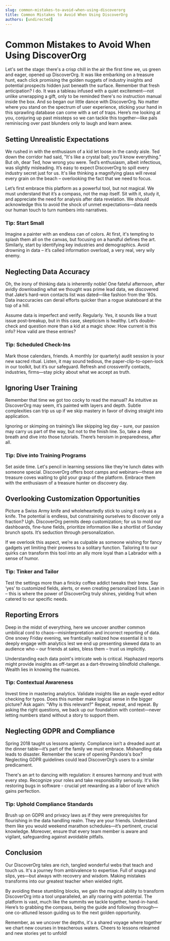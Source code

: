 ```yaml
---
slug: common-mistakes-to-avoid-when-using-discoverorg
title: Common Mistakes to Avoid When Using DiscoverOrg
authors: [undirected]
---
```



# Common Mistakes to Avoid When Using DiscoverOrg

Let's set the stage: there's a crisp chill in the air the first time we, us green and eager, opened up DiscoverOrg. It was like embarking on a treasure hunt, each click promising the golden nuggets of industry insights and potential prospects hidden just beneath the surface. Remember that fresh anticipation? I do. It was a tableau infused with a quiet excitement—not unlike unwrapping a gift, only to be reminded there's no instruction manual inside the box. And so began our little dance with DiscoverOrg. No matter where you stand on the spectrum of user experience, sticking your hand in this sprawling database can come with a set of traps. Here’s me looking at you, conjuring up past missteps so we can tackle this together—like pals reminiscing over past blunders only to laugh and learn anew.

## **Setting Unrealistic Expectations**

We rushed in with the enthusiasm of a kid let loose in the candy aisle. Ted down the corridor had said, "It's like a crystal ball; you’ll know everything." But oh, dear Ted, how wrong you were. Ted’s enthusiasm, albeit infectious, was slightly misleading. It’s easy to expect DiscoverOrg to spill every industry secret just for us. It's like thinking a magnifying glass will reveal every grain on the beach – overlooking the fact that we need to focus.

Let’s first embrace this platform as a powerful tool, but not magical. We must understand that it’s a compass, not the map itself. Sit with it, study it, and appreciate the need for analysis after data revelation. We should acknowledge this to avoid the shock of unmet expectations—data needs our human touch to turn numbers into narratives.

### **Tip: Start Small**

Imagine a painter with an endless can of colors. At first, it's tempting to splash them all on the canvas, but focusing on a handful defines the art. Similarly, start by identifying key industries and demographics. Avoid drowning in data – it’s called information overload, a very real, very wily enemy.

## **Neglecting Data Accuracy**

Oh, the irony of thinking data is inherently noble! One fateful afternoon, after avidly downloading what we thought was prime lead data, we discovered that Jake’s hard-won contacts list was dated—like fashion from the ‘80s. Data inaccuracies can derail efforts quicker than a rogue skateboard at the top of a hill.

Assume data is imperfect and verify. Regularly. Yes, it sounds like a trust issue post-breakup, but in this case, skepticism is healthy. Let’s double-check and question more than a kid at a magic show: How current is this info? How valid are these entries?

### **Tip: Scheduled Check-Ins**

Mark those calendars, friends. A monthly (or quarterly) audit session is your new sacred ritual. Listen, it may sound tedious, the paper-clip-to-open-lock in our toolkit, but it’s our safeguard. Refresh and crossverify contacts, industries, firms—stay picky about what we accept as truth.

## **Ignoring User Training**

Remember that time we got too cocky to read the manual? As intuitive as DiscoverOrg may seem, it’s painted with layers and depth. Subtle complexities can trip us up if we skip mastery in favor of diving straight into application.

Ignoring or skimping on training’s like skipping leg day – sure, our passion may carry us part of the way, but not to the finish line. So, take a deep breath and dive into those tutorials. There’s heroism in preparedness, after all.

### **Tip: Dive into Training Programs**

Set aside time. Let's pencil in learning sessions like they're lunch dates with someone special. DiscoverOrg offers boot camps and webinars—these are treasure coves waiting to gild your grasp of the platform. Embrace them with the enthusiasm of a treasure hunter on discovery day.

## **Overlooking Customization Opportunities**

Picture a Swiss Army knife and wholeheartedly stick to using it only as a knife. The potential is endless, but constraining ourselves to discover only a fraction? Ugh. DiscoverOrg permits deep customization; for us to mold our dashboards, fine-tune fields, prioritize information like a shortlist of Sunday brunch spots. It’s seduction through personalization.

If we overlook this aspect, we’re as culpable as someone wishing for fancy gadgets yet limiting their prowess to a solitary function. Tailoring it to our quirks can transform this tool into an ally more loyal than a Labrador with a sense of humor.

### **Tip: Tinker and Tailor**

Test the settings more than a finicky coffee addict tweaks their brew. Say ‘yes’ to customized fields, alerts, or even creating personalized lists. Lean in – this is where the power of DiscoverOrg truly shines, yielding fruit when catered to our specific needs.

## **Reporting Errors**

Deep in the midst of everything, here we uncover another common umbilical cord to chaos—misinterpretation and incorrect reporting of data. One snowy Friday evening, we frantically realized how essential it is to deeply engage with analytics lest we end up presenting skewed data to an audience who – our friends at sales, bless them – trust us implicitly.

Understanding each data point's intricate web is critical. Haphazard reports might provide insights as off-target as a dart-throwing blindfold challenge. Wealth lies in knowing the nuances.

### **Tip: Contextual Awareness**

Invest time in mastering analytics. Validate insights like an eagle-eyed editor checking for typos. Does this number make logical sense in the bigger picture? Ask again: "Why is this relevant?" Repeat, repeat, and repeat. By asking the right questions, we back up our foundation with context—never letting numbers stand without a story to support them.

## **Neglecting GDPR and Compliance**

Spring 2018 taught us lessons aplenty. Compliance isn’t a dreaded aunt at the dinner table—it’s part of the family we must embrace. Mishandling data leads to disaster. Remember the scare of opening Pandora's box? Neglecting GDPR guidelines could lead DiscoverOrg’s users to a similar predicament.

There's an art to dancing with regulation: it ensures harmony and trust with every step. Recognize your roles and take responsibility seriously. It's like restoring bugs in software - crucial yet rewarding as a labor of love which gains perfection.

### **Tip: Uphold Compliance Standards**

Brush up on GDPR and privacy laws as if they were prerequisites for flourishing in the data handling realm. They are your friends. Understand them like you would weekend marathon schedules—it’s pertinent, crucial knowledge. Moreover, ensure that every team member is aware and vigilant, safeguarding against avoidable pitfalls.

## **Conclusion**

Our DiscoverOrg tales are rich, tangled wonderful webs that teach and touch us. It's a journey from ambivalence to expertise. Full of snags and slips, yes—but always with recovery and wisdom. Making mistakes transforms into our greatest teacher when wielded right.

By avoiding these stumbling blocks, we gain the magical ability to transform DiscoverOrg into a tool unparalleled, an ally roaring with potential. The platform is vast, much like the summits we tackle together, hand-in-hand. Here’s to grabbing the compass, being the guide and following through—one co-attuned lesson guiding us to the next golden opportunity.

Remember, as we uncover the depths, it's a shared voyage where together we chart new courses in treacherous waters. Cheers to lessons relearned and new stories yet to unfold!
